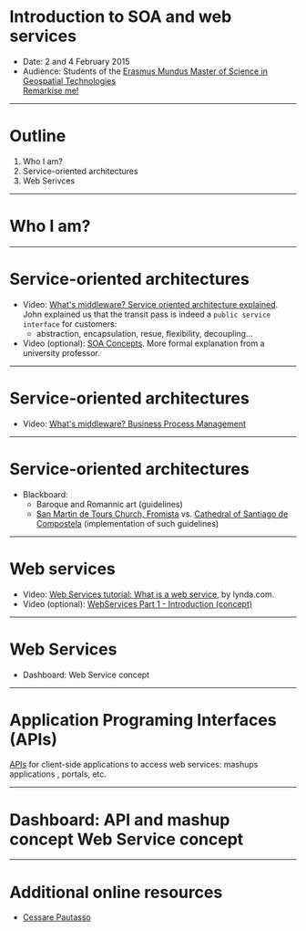 # Introduction to SOA and web services

* Date: 2 and 4 February 2015
* Audience: Students of the [Erasmus Mundus Master of Science in Geospatial Technologies](http://mastergeotech.info/)  
[Remarkise me!](https://gnab.github.io/remark/remarkise?url=https://raw.githubusercontent.com/cgranell/notebook/master/lectures/2015-02-EM-SOA-WS.md)

---

# Outline

1. Who I am? 
2. Service-oriented architectures
3. Web Serivces

---

# Who I am? 

---

# Service-oriented architectures
* Video: [What's middleware? Service oriented architecture explained](https://www.youtube.com/watch?v=7s_S5Hkm7z0). John explained us that the transit pass is indeed a `public service interface` for customers:
    * abstraction, encapsulation, resue, flexibility, decoupling...
* Video (optional): [SOA Concepts](https://www.youtube.com/watch?v=Suf5FbTT7T8). More formal explanation from a university professor.

---

# Service-oriented architectures
* Video: [What's middleware? Business Process Management](https://www.youtube.com/watch?v=OPY86RHTD8Q)

---

# Service-oriented architectures
* Blackboard: 
    * Baroque and Romannic art (guidelines)
    * [San Martin de Tours Church, Fromista](http://en.wikipedia.org/wiki/San_Mart%C3%ADn_de_Tours_Church,_Fr%C3%B3mista) vs. [Cathedral of Santiago de Compostela](http://www.catedraldesantiago.es/) (implementation of such guidelines)

---

# Web services 
* Video: [Web Services tutorial: What is a web service](https://www.youtube.com/watch?v=u80uPzhFYvc), by lynda.com. 
* Video (optional): [WebServices Part 1 - Introduction (concept)](https://www.youtube.com/watch?v=J4-z_CUa87c)

---

# Web Services
* Dashboard: Web Service concept

---

# Application Programing Interfaces (APIs)
[APIs](http://www.programmableweb.com/apis/directory) for client-side applications to access web services: mashups applications , portals, etc. 

---

# Dashboard: API and mashup concept Web Service concept

---

# Additional online resources
* [Cessare Pautasso](http://www.pautasso.info/)
